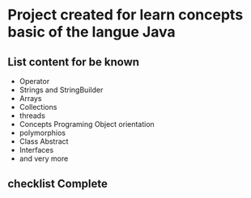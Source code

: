 # Project created for learn concepts basic of the langue Java

## List content for be known
 * Operator
 * Strings and StringBuilder
 * Arrays 
 * Collections 
 * threads
 * Concepts Programing Object orientation
 * polymorphios
 * Class Abstract
 * Interfaces
 * and very more

 ## checklist Complete
 